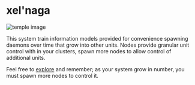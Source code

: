 # xel'naga
![temple image](https://i.imgur.com/GX2ICYX.png)

This system train information models provided for convenience spawning daemons over time that grow into other units. Nodes provide granular unit control with in your clusters, spawn more nodes to allow control of additional units.

Feel free to [explore](https://github.com/spacebeam) and remember; as your system grow in number, you must spawn more nodes to control it.
